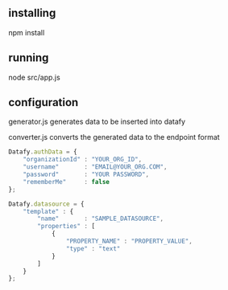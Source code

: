 ## installing

npm install

## running

node src/app.js

## configuration

generator.js generates data to be inserted into datafy

converter.js converts the generated data to the endpoint format

```javascript
Datafy.authData = {
    "organizationId" : "YOUR_ORG_ID",
    "username"       : "EMAIL@YOUR_ORG.COM",
    "password"       : "YOUR PASSWORD",
    "rememberMe"     : false
};

Datafy.datasource = {
    "template" : {
        "name"       : "SAMPLE_DATASOURCE",
        "properties" : [
            {
                "PROPERTY_NAME" : "PROPERTY_VALUE",
                "type" : "text"
            }
        ]
    }
};
```